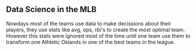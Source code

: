 ## Data Science in the MLB

Nowdays most of the teams use data to make decissions about their players, they use stats like avg, ops, rbi's to create the most optimal team. 
However this stats were ignored most of the time until one team use them to transform one Athletic  Oklands in one of the best teams in the league. 
